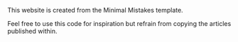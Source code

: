 This website is created from the Minimal Mistakes template.

Feel free to use this code for inspiration but refrain from copying the articles published within.
